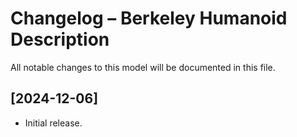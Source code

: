 # Changelog – Berkeley Humanoid Description

All notable changes to this model will be documented in this file.

## [2024-12-06]
- Initial release.

